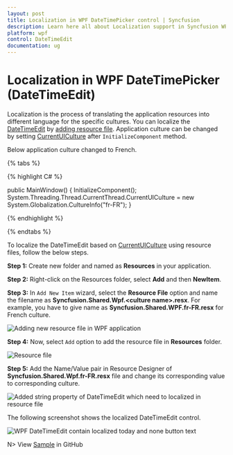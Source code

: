 ```yaml
---
layout: post
title: Localization in WPF DateTimePicker control | Syncfusion
description: Learn here all about Localization support in Syncfusion WPF DateTimePicker (DateTimeEdit) control and more.
platform: wpf
control: DateTimeEdit
documentation: ug
---
```


# Localization in WPF DateTimePicker (DateTimeEdit)

Localization is the process of translating the application resources into different language for the specific cultures. You can localize the [DateTimeEdit](https://help.syncfusion.com/cr/wpf/Syncfusion.Windows.Shared.DateTimeEdit.html) by [adding resource file](https://msdn.microsoft.com/library/aa992030.aspx). Application culture can be changed by setting [CurrentUICulture](https://docs.microsoft.com/en-us/dotnet/api/system.globalization.cultureinfo.currentuiculture?view=netframework-4.7.2) after `InitializeComponent` method. 

Below application culture changed to French.

{% tabs %}

{% highlight C# %}

public MainWindow()
{
    InitializeComponent();
    System.Threading.Thread.CurrentThread.CurrentUICulture = new System.Globalization.CultureInfo("fr-FR");
}    

{% endhighlight %}

{% endtabs %}

To localize the DateTimeEdit based on [CurrentUICulture](https://docs.microsoft.com/en-us/dotnet/api/system.globalization.cultureinfo.currentuiculture?view=netframework-4.7.2) using resource files, follow the below steps. 

**Step 1:** Create new folder and named as **Resources** in your application. 

**Step 2:** Right-click on the Resources folder, select **Add** and then **NewItem**.

**Step 3:** In `Add New Item` wizard, select the **Resource File** option and name the filename as **Syncfusion.Shared.Wpf.&lt;culture name&gt;.resx**. For example, you have to give name as **Syncfusion.Shared.WPF.fr-FR.resx** for French culture.

![Adding new resource file in WPF application](Localization_images/Add-resource-file-in-wpf-application.png)

**Step 4:** Now, select `Add` option to add the resource file in **Resources** folder.

![Resource file](Localization_images/Resource-file.png)

**Step 5:** Add the Name/Value pair in Resource Designer of **Syncfusion.Shared.Wpf.fr-FR.resx** file and change its corresponding value to corresponding culture. 

![Added string property of DateTimeEdit which need to localized in resource file](Localization_images/wpf-datetimeedit-localized-string-properties.png)

The following screenshot shows the localized DateTimeEdit control.

![WPF DateTimeEdit contain localized today and none button text](Localization_images/wpf-datetimeedit-localization.png)

N> View [Sample](https://github.com/SyncfusionExamples/wpf-date-time-edit-examples/tree/master/Samples/Localization) in GitHub

